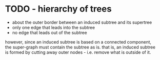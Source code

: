
<!-- ======================================================================= -->
# TODO - hierarchy of trees

* about the outer border between an induced subtree and its supertree
* only one edge that leads into the subtree
* no edge that leads out of the subtree

however, since an induced subtree is based on a connected component, the
super-graph must contain the subtree as is. that is, an induced subtree
is formed by cutting away outer nodes - i.e. remove what is outside of it.
